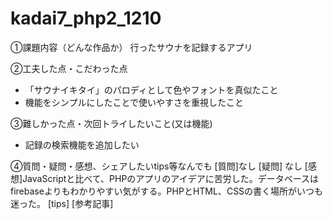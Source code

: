 # kadai7_php2_1210

①課題内容（どんな作品か）
行ったサウナを記録するアプリ

②工夫した点・こだわった点
- 「サウナイキタイ」のパロディとして色やフォントを真似たこと
- 機能をシンプルにしたことで使いやすさを重視したこと

③難しかった点・次回トライしたいこと(又は機能)
- 記録の検索機能を追加したい


④質問・疑問・感想、シェアしたいtips等なんでも
[質問]なし
[疑問] なし
[感想]JavaScriptと比べて、PHPのアプリのアイデアに苦労した。データベースはfirebaseよりもわかりやすい気がする。PHPとHTML、CSSの書く場所がいつも迷った。
[tips]
[参考記事]
